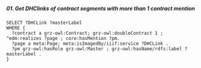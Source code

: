 ##### 01. Get DHClinks of contract segments with more than 1 contract mention
```sparql
SELECT ?DHCLink ?masterLabel
WHERE {
  ?contract a grz-owl:Contract; grz-owl:doubleContract 1 ; ^edm:realizes ?page ; core:hasMention ?pm.
  ?page a meta:Page; meta:isImagedBy/iiif:service ?DHCLink .
  ?pm grz-owl:hasRole grz-owl:Master ; grz-owl:hasName/rdfs:label ?masterLabel . 
} 
```




